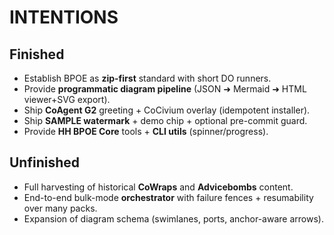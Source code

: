 # INTENTIONS

## Finished
- Establish BPOE as **zip-first** standard with short DO runners.
- Provide **programmatic diagram pipeline** (JSON ➜ Mermaid ➜ HTML viewer+SVG export).
- Ship **CoAgent G2** greeting + CoCivium overlay (idempotent installer).
- Ship **SAMPLE watermark** + demo chip + optional pre-commit guard.
- Provide **HH BPOE Core** tools + **CLI utils** (spinner/progress).

## Unfinished
- Full harvesting of historical **CoWraps** and **Advicebombs** content.
- End-to-end bulk-mode **orchestrator** with failure fences + resumability over many packs.
- Expansion of diagram schema (swimlanes, ports, anchor-aware arrows).